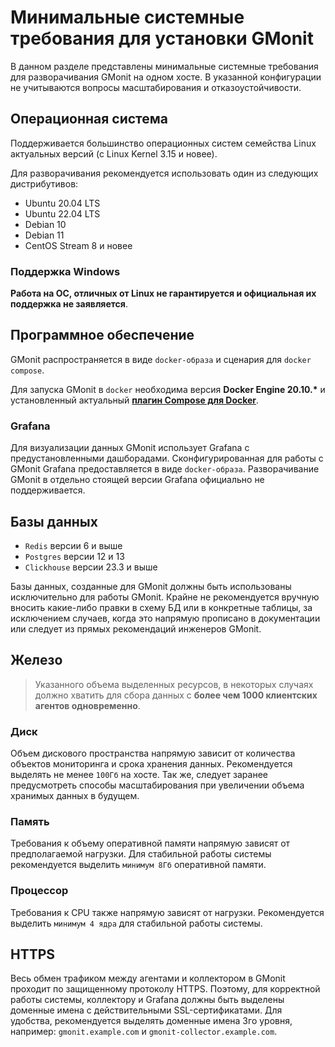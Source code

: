 # Минимальные системные требования для установки GMonit
В данном разделе представлены минимальные системные требования для разворачивания GMonit на одном хосте. В указанной конфигурации не учитываются вопросы масштабирования и отказоустойчивости. 

## Операционная система
Поддерживается большинство операционных систем семейства Linux актуальных версий (с Linux Kernel 3.15 и новее). 

Для разворачивания рекомендуется использовать один из следующих дистрибутивов:
- Ubuntu 20.04 LTS
- Ubuntu 22.04 LTS
- Debian 10
- Debian 11
- CentOS Stream 8 и новее

### Поддержка Windows
**Работа на ОС, отличных от Linux не гарантируется и официальная их поддержка не заявляется**. 

## Программное обеспечение
GMonit распространяется в виде `docker-образа` и сценария для `docker compose`. 

Для запуска GMonit в `docker` необходима версия __Docker Engine 20.10.*__ и установленный актуальный [__плагин Compose для Docker__](https://docs.docker.com/compose/install/linux/).


### Grafana
Для визуализации данных GMonit использует Grafana с предустановленными дашборадами. 
Сконфигурированная для работы с GMonit Grafana предоставляется в виде `docker-образа`. Разворачивание GMonit в отдельно стоящей версии Grafana официально не поддерживается. 

## Базы данных
- `Redis` версии 6 и выше
- `Postgres` версии 12 и 13
- `Clickhouse` версии 23.3 и выше

Базы данных, созданные для GMonit должны быть использованы исключительно для работы GMonit. Крайне не рекомендуется вручную вносить какие-либо правки в схему БД или в конкретные таблицы, за исключением случаев, когда это напрямую прописано в документации или следует из прямых рекомендаций инженеров GMonit.

## Железо
>Указанного объема выделенных ресурсов, в некоторых случаях должно хватить для сбора данных с __более чем 1000 клиентских агентов одновременно__.

### Диск
Объем дискового пространства напрямую зависит от количества объектов мониторинга и срока хранения данных. Рекомендуется выделять не менее `100Гб` на хосте. Так же, следует заранее предусмотреть способы масштабирования при увеличении объема хранимых данных в будущем.

### Память
Требования к объему оперативной памяти напрямую зависят от предполагаемой нагрузки. Для стабильной работы системы рекомендуется выделить `минимум 8Гб` оперативной памяти.  

### Процессор
Требования к CPU также напрямую зависят от нагрузки. Рекомендуется выделить `минимум 4 ядра` для стабильной работы системы. 

## HTTPS
Весь обмен трафиком между агентами и коллектором в GMonit проходит по защищенному протоколу HTTPS. Поэтому, для корректной работы системы, коллектору и Grafana должны быть выделены доменные имена с действительными SSL-сертификатами. Для удобства, рекомендуется выделять доменные имена 3го уровня, например: `gmonit.example.com` и `gmonit-collector.example.com`.